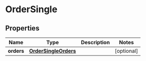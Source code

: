 # OrderSingle

## Properties
Name | Type | Description | Notes
------------ | ------------- | ------------- | -------------
**orders** | [**OrderSingleOrders**](OrderSingleOrders.md) |  |  [optional]
